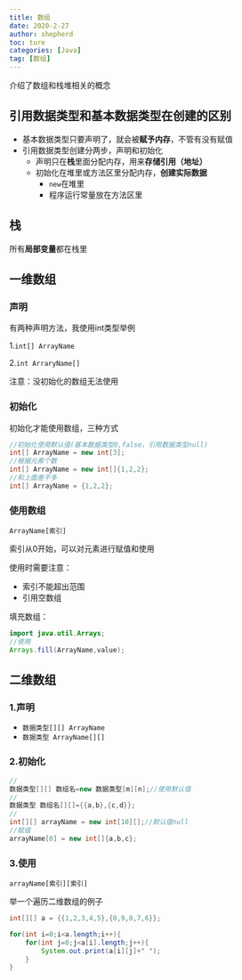 ```yaml
---
title: 数组
date: 2020-2-27
author: shepherd
toc: ture
categories: [Java]
tag: [数组]
---
```


 介绍了数组和栈堆相关的概念

<!-- more -->

## 引用数据类型和基本数据类型在创建的区别

- 基本数据类型只要声明了，就会被**赋予内存**，不管有没有赋值
- 引用数据类型创建分两步，声明和初始化
  - 声明只在**栈**里面分配内存，用来**存储引用（地址）**
  - 初始化在堆里或方法区里分配内存，**创建实际数据**
    - `new`在堆里
    - 程序运行常量放在方法区里

## 栈

所有**局部变量**都在栈里

## 一维数组

### 声明

有两种声明方法，我使用int类型举例

1.`int[] ArrayName`

2.`int ArraryName[]`

注意：没初始化的数组无法使用

### 初始化

初始化才能使用数组，三种方式

```java
//初始化使用默认值(基本数据类型0,false，引用数据类型null)
int[] ArrayName = new int[3];
//根据元素个数
int[] ArrayName = new int[]{1,2,2};
//和上面差不多
int[] ArrayName = {1,2,2};
```

###  使用数组

`ArrayName[索引]`

索引从0开始，可以对元素进行赋值和使用

使用时需要注意：

- 索引不能超出范围
- 引用空数组

填充数组：

```java
import java.util.Arrays;
//使用
Arrays.fill(ArrayName,value);
```

## 二维数组

### 1.声明

- `数据类型[][] ArrayName`
- `数据类型 ArrayName[][]`

### 2.初始化

```java
//
数据类型[][] 数组名=new 数据类型[m][n];//使用默认值
//
数据类型 数组名[][]={{a,b},{c,d}};
//
int[][] arrayName = new int[10][];//默认值null
//赋值
arrayName[0] = new int[]{a,b,c};
```

### 3.使用

`arrayName[索引][索引]` 

举一个遍历二维数组的例子

```java
int[][] a = {{1,2,3,4,5},{0,9,8,7,6}};

for(int i=0;i<a.length;i++){
	for(int j=0;j<a[i].length;j++){
		System.out.print(a[i][j]+" ");
	}
}
```

